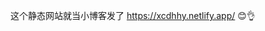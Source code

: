 这个静态网站就当小博客发了                                                                                                                       https://xcdhhy.netlify.app/ 😊👌
